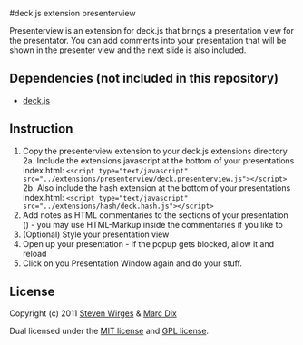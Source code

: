 #deck.js extension presenterview

Presenterview is an extension for deck.js that brings a presentation view for the presentator. You can add comments into your presentation that will be shown
in the presenter view and the next slide is also included.

## Dependencies (not included in this repository)

- [deck.js](https://github.com/imakewebthings/deck.js)

## Instruction

1. Copy the presenterview extension to your deck.js extensions directory
2a. Include the extensions javascript at the bottom of your presentations index.html: `<script type="text/javascript" src="../extensions/presenterview/deck.presenterview.js"></script>`
2b. Also include the hash extension at the bottom of your presentations index.html: `<script type="text/javascript" src="../extensions/hash/deck.hash.js"></script>`
3. Add notes as HTML commentaries to the sections of your presentation (<!-- commentary -->) - you may use HTML-Markup inside the commentaries if you like to
4. (Optional) Style your presentation view
5. Open up your presentation - if the popup gets blocked, allow it and reload
6. Click on you Presentation Window again and do your stuff.

## License

Copyright (c) 2011 [Steven Wirges](https://github.com/stvnwrgs) & [Marc Dix](https://github.com/mdix)

Dual licensed under the [MIT license](https://github.com/imakewebthings/deck.js/blob/master/MIT-license.txt) and [GPL license](https://github.com/imakewebthings/deck.js/blob/master/GPL-license.txt).
